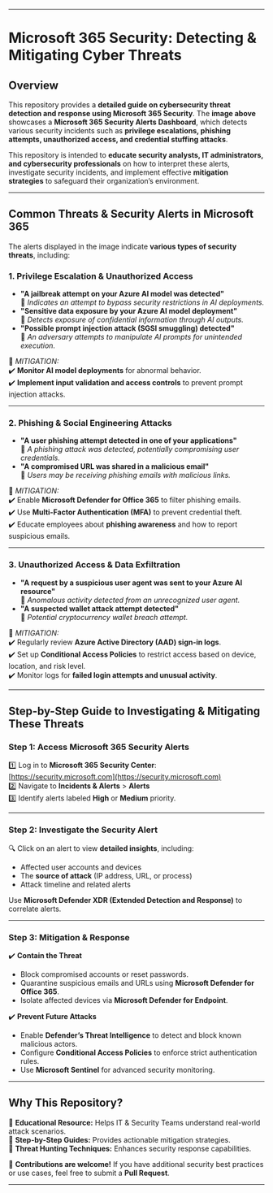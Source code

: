 
---

# **Microsoft 365 Security: Detecting & Mitigating Cyber Threats**  

## **Overview**  
This repository provides a **detailed guide on cybersecurity threat detection and response using Microsoft 365 Security**. The **image above** showcases a **Microsoft 365 Security Alerts Dashboard**, which detects various security incidents such as **privilege escalations, phishing attempts, unauthorized access, and credential stuffing attacks**.  

This repository is intended to **educate security analysts, IT administrators, and cybersecurity professionals** on how to interpret these alerts, investigate security incidents, and implement effective **mitigation strategies** to safeguard their organization’s environment.  

---

## **Common Threats & Security Alerts in Microsoft 365**  
The alerts displayed in the image indicate **various types of security threats**, including:

### **1. Privilege Escalation & Unauthorized Access**
- **"A jailbreak attempt on your Azure AI model was detected"**  
  🛑 *Indicates an attempt to bypass security restrictions in AI deployments.*  
- **"Sensitive data exposure by your Azure AI model deployment"**  
  🛑 *Detects exposure of confidential information through AI outputs.*  
- **"Possible prompt injection attack (SGSI smuggling) detected"**  
  🛑 *An adversary attempts to manipulate AI prompts for unintended execution.*  

🔹 *MITIGATION:*  
✔️ **Monitor AI model deployments** for abnormal behavior.  
✔️ **Implement input validation and access controls** to prevent prompt injection attacks.  

---

### **2. Phishing & Social Engineering Attacks**
- **"A user phishing attempt detected in one of your applications"**  
  🛑 *A phishing attack was detected, potentially compromising user credentials.*  
- **"A compromised URL was shared in a malicious email"**  
  🛑 *Users may be receiving phishing emails with malicious links.*  

🔹 *MITIGATION:*  
✔️ Enable **Microsoft Defender for Office 365** to filter phishing emails.  
✔️ Use **Multi-Factor Authentication (MFA)** to prevent credential theft.  
✔️ Educate employees about **phishing awareness** and how to report suspicious emails.  

---

### **3. Unauthorized Access & Data Exfiltration**
- **"A request by a suspicious user agent was sent to your Azure AI resource"**  
  🛑 *Anomalous activity detected from an unrecognized user agent.*  
- **"A suspected wallet attack attempt detected"**  
  🛑 *Potential cryptocurrency wallet breach attempt.*  

🔹 *MITIGATION:*  
✔️ Regularly review **Azure Active Directory (AAD) sign-in logs**.  
✔️ Set up **Conditional Access Policies** to restrict access based on device, location, and risk level.  
✔️ Monitor logs for **failed login attempts and unusual activity**.  

---

## **Step-by-Step Guide to Investigating & Mitigating These Threats**  

### **Step 1: Access Microsoft 365 Security Alerts**  
1️⃣ Log in to **Microsoft 365 Security Center**: [https://security.microsoft.com](https://security.microsoft.com)  
2️⃣ Navigate to **Incidents & Alerts** > **Alerts**  
3️⃣ Identify alerts labeled **High** or **Medium** priority.  

---

### **Step 2: Investigate the Security Alert**  
🔍 Click on an alert to view **detailed insights**, including:  
- Affected user accounts and devices  
- The **source of attack** (IP address, URL, or process)  
- Attack timeline and related alerts  

Use **Microsoft Defender XDR (Extended Detection and Response)** to correlate alerts.  

---

### **Step 3: Mitigation & Response**  
✔️ **Contain the Threat**  
- Block compromised accounts or reset passwords.  
- Quarantine suspicious emails and URLs using **Microsoft Defender for Office 365**.  
- Isolate affected devices via **Microsoft Defender for Endpoint**.  

✔️ **Prevent Future Attacks**  
- Enable **Defender’s Threat Intelligence** to detect and block known malicious actors.  
- Configure **Conditional Access Policies** to enforce strict authentication rules.  
- Use **Microsoft Sentinel** for advanced security monitoring.  

---

## **Why This Repository?**  
🔹 **Educational Resource:** Helps IT & Security Teams understand real-world attack scenarios.  
🔹 **Step-by-Step Guides:** Provides actionable mitigation strategies.  
🔹 **Threat Hunting Techniques:** Enhances security response capabilities.  

📌 **Contributions are welcome!** If you have additional security best practices or use cases, feel free to submit a **Pull Request**.  

---
